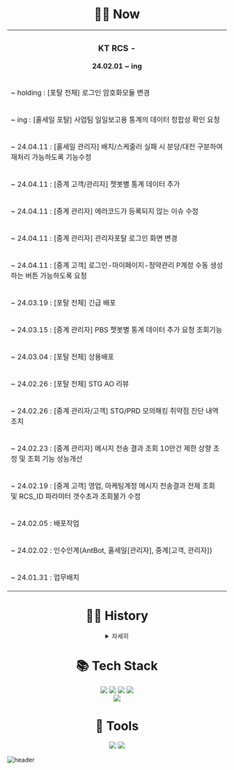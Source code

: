 <div align="center">
    <h1 align="center">🧑‍💻 Now </h1>
    <table>
    <th>
      <h3>KT RCS - </h3>
      <p>24.02.01 ~ ing </p>
    </th>
    <tr>
      <td><p> ~ holding : [포탈 전체] 로그인 암호화모듈 변경 </p></td>
    </tr>
    <tr>
      <td><p> ~ ing : [홀세일 포탈] 사업팀 일일보고용 통계의 데이터 정합성 확인 요청 </p></td>
    </tr>
    <tr>
      <td><p> ~ 24.04.11 : [홀세일 관리자] 배치/스케줄러 실패 시 분당/대전 구분하여 재처리 가능하도록 기능수정 </p></td>
    </tr>
    <tr>
      <td><p> ~ 24.04.11 : [중계 고객/관리자] 챗봇별 통계 데이터 추가 </p></td>
    </tr>
    <tr>
      <td><p> ~ 24.04.11 : [중계 관리자] 에러코드가 등록되지 않는 이슈 수정 </p></td>
    </tr>
    <tr>
      <td><p> ~ 24.04.11 : [중계 관리자] 관리자포탈 로그인 화면 변경 </p></td>
    </tr>
    <tr>
      <td><p> ~ 24.04.11 : [중계 고객] 로그인-마이페이지-청약관리 P계정 수동 생성하는 버튼 가능하도록 요청 </p></td>
    </tr>
    <tr>
      <td><p> ~ 24.03.19 : [포탈 전체] 긴급 배포 </p></td>
    </tr>
    <tr>
      <td><p> ~ 24.03.15 : [중계 관리자] PBS 챗봇별 통계 데이터 추가 요청 조회기능 </p></td>
    </tr>
    <tr>
      <td><p> ~ 24.03.04 : [포탈 전체] 상용배포 </p></td>
    </tr>
    <tr>
      <td><p> ~ 24.02.26 : [포탈 전체] STG AO 리뷰 </p></td>
    </tr>
    <tr>
      <td><p> ~ 24.02.26 : [중계 관리자/고객] STG/PRD 모의해킹 취약점 진단 내역 조치 </p></td>
    </tr>
    <tr>
      <td><p> ~ 24.02.23 : [중계 관리자] 메시지 전송 결과 조회 10만건 제한 상향 조정 및 조회 기능 성능개선 </p></td>
    </tr>
    <tr>
      <td><p> ~ 24.02.19 : [중계 고객] 영업, 마케팅계정 메시지 전송결과 전체 조회 및 RCS_ID 파라미터 갯수초과 조회불가 수정 </p></td>
    </tr>
    <tr>
      <td><p> ~ 24.02.05 : 배포작업 </p></td>
    </tr>
    <tr>
      <td><p> ~ 24.02.02 : 인수인계(AntBot, 홀세일[관리자], 중계[고객, 관리자]) </p></td>
    </tr>
    <tr>
      <td><p> ~ 24.01.31 : 업무배치 </p></td>
    </tr>
  </table>
    <h1 align="center">🧑‍💻 History </h1>
    <details>
        <summary>자세히</summary>
    <table>
    <th>
      <h3>KT 스마트메시지 RCS Biz Center API 연동 개발 및 고도화</h3>
      <p>23.10.10 ~ 24.01.31 </p>
    </th>
    <tr>
      <td><p>  ~ 24.01.31 : 배포작업 완료 </p></td>
    </tr>
    <tr>
      <td><p>  ~ 24.01.17 : 브랜드 별 메시지 조회/생성/발송 테스트 (RCS, FALLBACK)</p></td>
    </tr>
    <tr>
      <td><p>  ~ 24.01.05 : 관리자 웹발송 Agent 서버 관리 개발 완료</p></td>
    </tr>
     <tr>
      <td><p>  ~ 23.12.26 : 빅데이터 기반 RCS서비스 고도화 in 타겟 문자 발송 개발 완료</p></td>
    </tr>
    <tr>
      <td><p>  ~ 23.12.11 : 메시지발송(웹) 커스텀 수신 정보 업로드, 수신 번호 파일 업로드 개발 완료</p></td>
    </tr>
    <tr>
      <td><p>  ~ 23.11.31 : RCS중계 발송포탈고도화 마이그레이션 완료</p></td>
    </tr>
    <tr>
      <td><p>  ~ 23.11.28 : 발송량 현황 조회 개발 완료</p></td>
    </tr>
    <tr>
      <td><p>  ~ 23.11.10 : 포탈메시지 통계, 포탈메시지 실시간 통계 개발 완료</p></td>
    </tr>
  </table>
  <table>
    <th>
      <h3>KTDS 개발자를 위한 개발보안 실무 교육</h3>
      <p>23.12.19 ~ 23.12.20 </p>
    </th>
    <tr>
      <td><p>  ~ 23.12.20 : 개발보안 취약 사례 및 대응 방안 실습 </p></td>
    </tr>
    <tr>
      <td><p>  ~ 23.12.19 : 개발보안의 이해, 보안검증 및 개발보안 설계기준, 정보보안 Compliance점검, 개발보안 취약 사례 및 대응 방안 </p></td>
    </tr>
  </table>
    </details>
    
  <div>
    <h1 align="center">📚 Tech Stack </h1>
<!--     <img src="https://img.shields.io/badge/Java-007396?style=flat-square&logo=Java&logoColor=white"/>
    <img src="https://img.shields.io/badge/Spring-6DB33F?style=flat-square&logo=Spring&logoColor=white">
    <img src="https://img.shields.io/badge/SpringBoot-6DB33F?style=flat-square&logo=SpringBoot&logoColor=white">
    <img src="https://img.shields.io/badge/MySQL-4479A1?style=flat-square&logo=MySQL&logoColor=white"> -->
    <img src="https://img.shields.io/badge/Java-007396?style=for-the-badge&logo=Java&logoColor=white">
    <img src="https://img.shields.io/badge/SpringBoot-6DB33F?style=for-the-badge&logo=SpringBoot&logoColor=white">
    <img src="https://img.shields.io/badge/MySQL-4479A1?style=for-the-badge&logo=MySQL&logoColor=white">
    <img src="https://img.shields.io/badge/vue.js-4FC08D?style=for-the-badge&logo=vue.js&logoColor=white"><br/>
    <img src="https://img.shields.io/badge/Docker-2496ED?style=for-the-badge&logo=Docker&logoColor=white">
  </div>

  <div>
    <h1 align="center">🔧 Tools </h1>
    <img src="https://img.shields.io/badge/jira-0052CC?style=for-the-badge&logo=jirasoftware&logoColor=white">
    <img src="https://img.shields.io/badge/gitlab-FC6D26?style=for-the-badge&logo=gitlab&logoColor=white">
  </div>
  
</div>

![header](https://capsule-render.vercel.app/api?type=waving&color=gradient&height=100&section=footer&fontSize=90)
